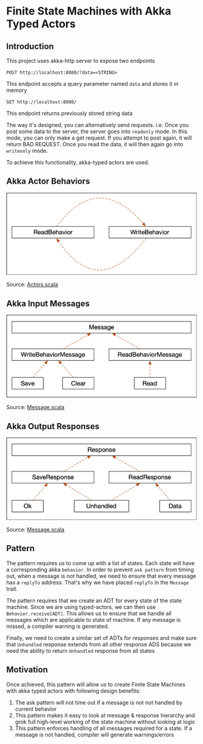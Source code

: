 # Finite State Machines with Akka Typed Actors

## Introduction

This project uses akka-http server to expose two endpoints

```http request
POST http://localhost:8080/?data=<STRING>
``` 

This endpoint accepts a query parameter named `data` and stores it in memory

```http request
GET http://localhost:8080/
``` 

This endpoint returns previously stored string data

The way it's designed, you can alternatively send requests. i.e.
Once you post some data to the server, the server goes into `readonly` mode. In this
mode, you can only make a get request. If you attempt to post again, it will
return BAD REQUEST. Once you read the data, it will then again go into `writeonly` mode.

To achieve this functionality, akka-typed actors are used.

## Akka Actor Behaviors

![image](images/Behaviors.png)

Source: [Actors.scala](/src/main/scala/com/example/Actors.scala)

## Akka Input Messages

![image](images/Messages.png)

Source: [Message.scala](/src/main/scala/com/example/Message.scala)

## Akka Output Responses

![image](images/Responses.png)

Source: [Message.scala](/src/main/scala/com/example/Message.scala)

## Pattern

The pattern requires us to come up with a list of states. Each state will have a corresponding akka `behavior`.
In order to prevent `ask pattern` from timing out, when a message is not handled, we need to ensure that every message
has a `replyTo` address. That's why we have placed `replyTo` in the `Message` trait.

The pattern requires that we create an ADT for every state of the state machine. Since we are using typed-actors, we can then use `Behavior.receive[ADT]`.
This allows us to ensure that we handle all messages which are applicable to state of machine. If any message is missed, a compiler warning is generated.

Finally, we need to create a similar set of ADTs for responses and make sure that `Unhandled` response extends from all other response ADS because we
need the ability to return `Unhandled` response from all states

## Motivation

Once achieved, this pattern will allow us to create Finite State Machines with akka typed actors with following design benefits:

1. The ask pattern will not time out if a message is not not handled by current behavior
1. This pattern makes it easy to look at message & response hierarchy and grok full high-level working of the state machine
without looking at logic
1. This pattern enforces handling of all messages required for a state. If a message is not handled,
compiler will generate warnings/errors